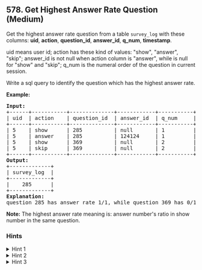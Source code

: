 <!--|This file generated by command(leetcode description); DO NOT EDIT.    |-->
<!--+----------------------------------------------------------------------+-->
<!--|@author    Openset <openset.wang@gmail.com>                           |-->
<!--|@link      https://github.com/openset                                 |-->
<!--|@home      https://github.com/openset/leetcode                        |-->
<!--+----------------------------------------------------------------------+-->

## 578. Get Highest Answer Rate Question (Medium)

<p>
Get the highest answer rate question from a table <code>survey_log</code> with these columns:
<b>uid</b>, <b>action</b>, <b>question_id</b>, <b>answer_id</b>, <b>q_num</b>, <b>timestamp</b>.
</p>

<p>
uid means user id; action has these kind of values: "show", "answer", "skip";
answer_id is not null when action column is "answer", while is null for "show" and "skip";
q_num is the numeral order of the question in current session.
</p>

<p>Write a sql query to identify the question which has the highest answer rate.</p>

<p><b>Example:</b><br />
<pre><b>Input:</b>
+------+-----------+--------------+------------+-----------+------------+
| uid  | action    | question_id  | answer_id  | q_num     | timestamp  |
+------+-----------+--------------+------------+-----------+------------+
| 5    | show      | 285          | null       | 1         | 123        |
| 5    | answer    | 285          | 124124     | 1         | 124        |
| 5    | show      | 369          | null       | 2         | 125        |
| 5    | skip      | 369          | null       | 2         | 126        |
+------+-----------+--------------+------------+-----------+------------+
<b>Output:</b>
+-------------+
| survey_log  |
+-------------+
|    285      |
+-------------+
<b>Explanation:</b>
question 285 has answer rate 1/1, while question 369 has 0/1 answer rate, so output 285.
</pre>
</p>

<p><b>Note:</b>
The highest answer rate meaning is: answer number's ratio in show number in the same question.
</p>

### Hints
<details>
<summary>Hint 1</summary>
Try to find all question ids by group
</details>
<details>
<summary>Hint 2</summary>
Try to find each group answer number and show number.
</details>
<details>
<summary>Hint 3</summary>
Rank all the rates (answer/(answer+show)) and return the max one
</details>
